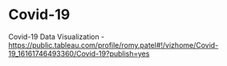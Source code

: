 # Covid-19

Covid-19 Data Visualization - 
https://public.tableau.com/profile/romy.patel#!/vizhome/Covid-19_16161746493360/Covid-19?publish=yes

